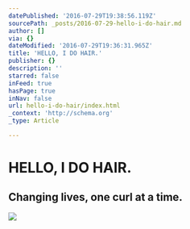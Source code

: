 ```yaml
---
datePublished: '2016-07-29T19:38:56.119Z'
sourcePath: _posts/2016-07-29-hello-i-do-hair.md
author: []
via: {}
dateModified: '2016-07-29T19:36:31.965Z'
title: 'HELLO, I DO HAIR.'
publisher: {}
description: ''
starred: false
inFeed: true
hasPage: true
inNav: false
url: hello-i-do-hair/index.html
_context: 'http://schema.org'
_type: Article

---
```

# HELLO, I DO HAIR.

## Changing lives, one curl at a time.
![](https://the-grid-user-content.s3-us-west-2.amazonaws.com/bb055897-ef3f-403f-9cc0-8691d8801383.gif)